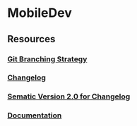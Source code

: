 # MobileDev

## Resources 

### [Git Branching Strategy]

### [Changelog]

### [Sematic Version 2.0 for Changelog]

### [Documentation]

[Git Branching Strategy]: https://nvie.com/posts/a-successful-git-branching-model/
[Changelog]: https://keepachangelog.com/en/1.1.0/
[Sematic Version 2.0 for Changelog]: https://semver.org/spec/v2.0.0.html
[Documentation]: https://github.com/Software-Engineering-WebDev-MobileDev/BakeryDocuments